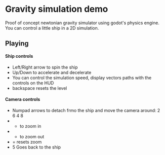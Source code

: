 # Gravity simulation demo

Proof of concept newtonian gravity simulator using godot's physics engine. You can control a little ship in a 2D simulation.


## Playing

#### Ship controls

* Left/Right arrow to spin the ship
* Up/Down to accelerate and decelerate
* You can control the simulation speed, display vectors paths with the controls on the HUD
* backspace resets the level

#### Camera controls

* Numpad arrows to detach frmo the ship and move the camera around: 2 6 4 8
* + to zoom in
* - to zoom out
* = resets zoom
* 5 Goes back to the ship
